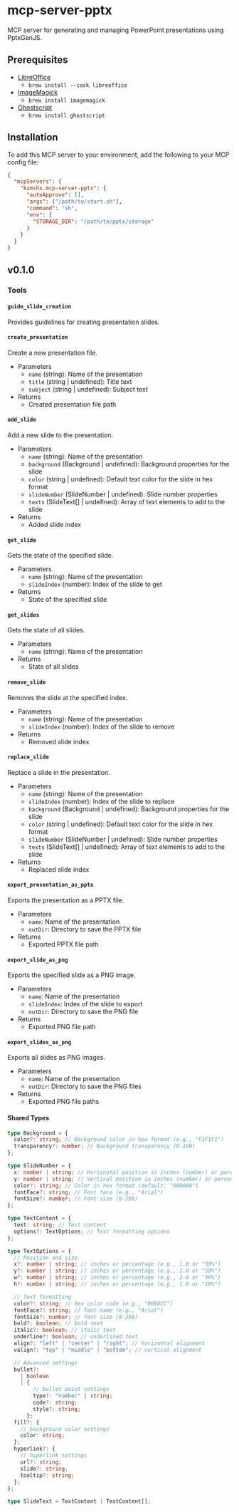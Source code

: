 # mcp-server-pptx

MCP server for generating and managing PowerPoint presentations using PptxGenJS.

## Prerequisites

- [LibreOffice](https://ja.libreoffice.org/)
  - `brew install --cask libreoffice`
- [ImageMagick](https://imagemagick.org/)
  - `brew install imagemagick`
- [Ghostscript](https://www.ghostscript.com/)
  - `brew install ghostscript`

## Installation

To add this MCP server to your environment, add the following to your MCP config file:

```json
{
  "mcpServers": {
    "kzmshx.mcp-server-pptx": {
      "autoApprove": [],
      "args": ["/path/to/start.sh"],
      "command": "sh",
      "env": {
        "STORAGE_DIR": "/path/to/pptx/storage"
      }
    }
  }
}
```

## v0.1.0

### Tools

#### `guide_slide_creation`

Provides guidelines for creating presentation slides.

#### `create_presentation`

Create a new presentation file.

- Parameters
  - `name` (string): Name of the presentation
  - `title` (string | undefined): Title text
  - `subject` (string | undefined): Subject text
- Returns
  - Created presentation file path

#### `add_slide`

Add a new slide to the presentation.

- Parameters
  - `name` (string): Name of the presentation
  - `background` (Background | undefined): Background properties for the slide
  - `color` (string | undefined): Default text color for the slide in hex format
  - `slideNumber` (SlideNumber | undefined): Slide number properties
  - `texts` (SlideText[] | undefined): Array of text elements to add to the slide
- Returns
  - Added slide index

#### `get_slide`

Gets the state of the specified slide.

- Parameters
  - `name` (string): Name of the presentation
  - `slideIndex` (number): Index of the slide to get
- Returns
  - State of the specified slide

#### `get_slides`

Gets the state of all slides.

- Parameters
  - `name` (string): Name of the presentation
- Returns
  - State of all slides

#### `remove_slide`

Removes the slide at the specified index.

- Parameters
  - `name` (string): Name of the presentation
  - `slideIndex` (number): Index of the slide to remove
- Returns
  - Removed slide index

#### `replace_slide`

Replace a slide in the presentation.

- Parameters
  - `name` (string): Name of the presentation
  - `slideIndex` (number): Index of the slide to replace
  - `background` (Background | undefined): Background properties for the slide
  - `color` (string | undefined): Default text color for the slide in hex format
  - `slideNumber` (SlideNumber | undefined): Slide number properties
  - `texts` (SlideText[] | undefined): Array of text elements to add to the slide
- Returns
  - Replaced slide index

#### `export_presentation_as_pptx`

Exports the presentation as a PPTX file.

- Parameters
  - `name`: Name of the presentation
  - `outDir`: Directory to save the PPTX file
- Returns
  - Exported PPTX file path

#### `export_slide_as_png`

Exports the specified slide as a PNG image.

- Parameters
  - `name`: Name of the presentation
  - `slideIndex`: Index of the slide to export
  - `outDir`: Directory to save the PNG file
- Returns
  - Exported PNG file path

#### `export_slides_as_png`

Exports all slides as PNG images.

- Parameters
  - `name`: Name of the presentation
  - `outDir`: Directory to save the PNG files
- Returns
  - Exported PNG file paths

#### Shared Types

```ts
type Background = {
  color?: string; // Background color in hex format (e.g., "F1F1F1")
  transparency?: number; // Background transparency (0-100)
};

type SlideNumber = {
  x: number | string; // Horizontal position in inches (number) or percentage (string) (e.g., 1.0 or "50%")
  y: number | string; // Vertical position in inches (number) or percentage (string) (e.g., 1.0 or "90%")
  color?: string; // Color in hex format (default: "000000")
  fontFace?: string; // Font face (e.g., "Arial")
  fontSize?: number; // Font size (8-256)
};

type TextContent = {
  text: string; // Text content
  options?: TextOptions; // Text formatting options
};

type TextOptions = {
  // Position and size
  x?: number | string; // inches or percentage (e.g., 1.0 or "50%")
  y?: number | string; // inches or percentage (e.g., 1.0 or "50%")
  w?: number | string; // inches or percentage (e.g., 2.0 or "30%")
  h?: number | string; // inches or percentage (e.g., 1.0 or "10%")

  // Text formatting
  color?: string; // hex color code (e.g., "0088CC")
  fontFace?: string; // font name (e.g., "Arial")
  fontSize?: number; // font size (8-256)
  bold?: boolean; // bold text
  italic?: boolean; // italic text
  underline?: boolean; // underlined text
  align?: "left" | "center" | "right"; // horizontal alignment
  valign?: "top" | "middle" | "bottom"; // vertical alignment

  // Advanced settings
  bullet?:
    | boolean
    | {
        // bullet point settings
        type?: "number" | string;
        code?: string;
        style?: string;
      };
  fill?: {
    // background color settings
    color: string;
  };
  hyperlink?: {
    // hyperlink settings
    url?: string;
    slide?: string;
    tooltip?: string;
  };
};

type SlideText = TextContent | TextContent[];
```

